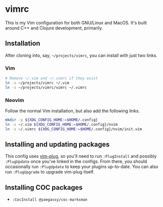 vimrc
===
This is my Vim configuration for both GNU/Linux and MacOS. It's built around C++
and Clojure development, primarily.

## Installation
After cloning into, say, `~/projects/vimrc`, you can install with just two
links.

### Vim
```bash
# Remove ~/.vim and ~/.vimrc if they exist
ln -s ~/projects/vimrc ~/.vim
ln -s ~/projects/vimrc/vimrc ~/.vimrc
```

### Neovim
Follow the normal Vim installation, but also add the following links.
```bash
mkdir -p ${XDG_CONFIG_HOME:=$HOME/.config}
ln -s ~/.vim ${XDG_CONFIG_HOME:=$HOME/.config}/nvim
ln -s ~/.vimrc ${XDG_CONFIG_HOME:=$HOME/.config}/nvim/init.vim
```

## Installing and updating packages
This config uses [vim-plug](https://github.com/junegunn/vim-plug), so you'll
need to run `:PlugInstall` and possibly `:PlugUpdate` once you've linked in the
configs. From there, you should occasionally run `:PlugUpdate` to keep your
plugins up-to-date. You can also run `:PlugUpgrade` to upgrade vim-plug itself.

## Installing COC packages
- `:CocInstall @yaegassy/coc-marksman`

